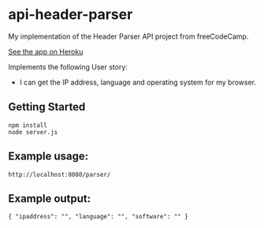 # api-header-parser
My implementation of the Header Parser API project from freeCodeCamp.

[See the app on Heroku](https://arcane-reef-31516.herokuapp.com/)

Implements the following User story:
*  I can get the IP address, language and operating system for my browser.

## Getting Started
```
npm install
node server.js
```

## Example usage:
`http://localhost:8080/parser/`

## Example output:
`{ "ipaddress": "", "language": "", "software": "" }`
